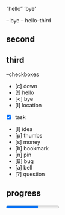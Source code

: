 
“hello”
‘bye’

– bye
– hello–third
## second 

## third

–checkboxes

- [c]  down
- [!]  hello
- [<] bye
- [l] location
- [X] task
- [I] idea
- [p] thumbs
- [s] money
- [b] bookmark
- [n] pin
- [B] bug
- [a] bell
- [?] question


## progress

<progress value="6" max="10"></progress>
